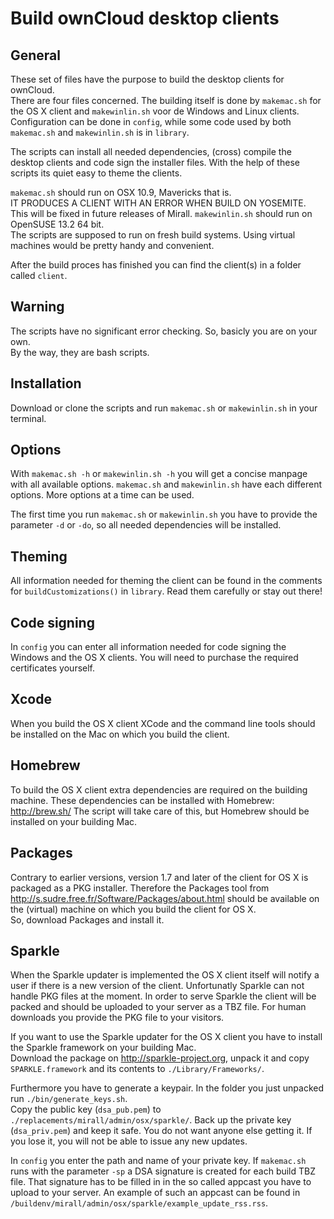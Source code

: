 Build ownCloud desktop clients
==============================


General
-------
These set of files have the purpose to build the desktop clients for ownCloud.  
There are four files concerned. The building itself is done by ``makemac.sh`` for the OS X client and ``makewinlin.sh`` voor de Windows and Linux clients. Configuration can be done in ``config``, while some code used by both ``makemac.sh`` and ``makewinlin.sh`` is in ``library``.

The scripts can install all needed dependencies, (cross) compile the desktop clients and code sign the installer files. With the help of these scripts its quiet easy to theme the clients.

``makemac.sh`` should run on OSX 10.9, Mavericks that is.  
IT PRODUCES A CLIENT WITH AN ERROR WHEN BUILD ON YOSEMITE. This will be fixed in future releases of Mirall.
``makewinlin.sh`` should run on OpenSUSE 13.2 64 bit.  
The scripts are supposed to run on fresh build systems. Using virtual machines would be pretty handy and convenient.

After the build proces has finished you can find the client(s) in a folder called ``client``.

Warning
-------
The scripts have no significant error checking. So, basicly you are on your own.  
By the way, they are bash scripts.

Installation
------------
Download or clone the scripts and run ``makemac.sh`` or ``makewinlin.sh`` in your terminal.

Options
-------
With ``makemac.sh -h`` or ``makewinlin.sh -h`` you will get a concise manpage with all available options. ``makemac.sh`` and ``makewinlin.sh`` have each different options. More options at a time can be used.

The first time you run ``makemac.sh`` or ``makewinlin.sh`` you have to provide the parameter ``-d`` or ``-do``, so all needed dependencies will be installed.  

Theming
-------
All information needed for theming the client can be found in the comments for ``buildCustomizations()`` in ``library``. Read them carefully or stay out there!

Code signing
------------
In ``config`` you can enter all information needed for code signing the Windows and the OS X clients. You will need to purchase the required certificates yourself.

Xcode
-----
When you build the OS X  client XCode and the command line tools should be installed on the Mac on which you build the client.

Homebrew
--------
To build the OS X client extra dependencies are required on the building machine. These dependencies can be installed with Homebrew: http://brew.sh/ The script will take care of this, but Homebrew should be installed on your building Mac.

Packages
--------
Contrary to earlier versions, version 1.7 and later of the client for OS X is packaged as a PKG installer. Therefore the Packages tool from http://s.sudre.free.fr/Software/Packages/about.html should be available on the (virtual) machine on which you build the client for OS X.  
So, download Packages and install it.

Sparkle
-------
When the Sparkle updater is implemented the OS X client itself will notify a user if there is a new version of the client. Unfortunatly Sparkle can not handle PKG files at the moment. In order to serve Sparkle the client will be packed and should be uploaded to your server as a TBZ file. For human downloads you provide the PKG file to your visitors.

If you want to use the Sparkle updater for the OS X client you have to install the Sparkle framework on your building Mac.  
Download the package on http://sparkle-project.org, unpack it and copy ``SPARKLE.framework`` and its contents to ``./Library/Frameworks/``.

Furthermore you have to generate a keypair. In the folder you just unpacked run ``./bin/generate_keys.sh``.  
Copy the public key (``dsa_pub.pem``) to ``./replacements/mirall/admin/osx/sparkle/``.
Back up the private key (``dsa_priv.pem``) and keep it safe. You do not want anyone else getting it. If you lose it, you will not be able to issue any new updates.

In ``config`` you enter the path and name of your private key. If ``makemac.sh`` runs with the parameter ``-sp`` a DSA signature is created for each build TBZ file. That signature has to be filled in in the so called appcast you have to upload to your server. An example of such an appcast can be found in ``/buildenv/mirall/admin/osx/sparkle/example_update_rss.rss``.